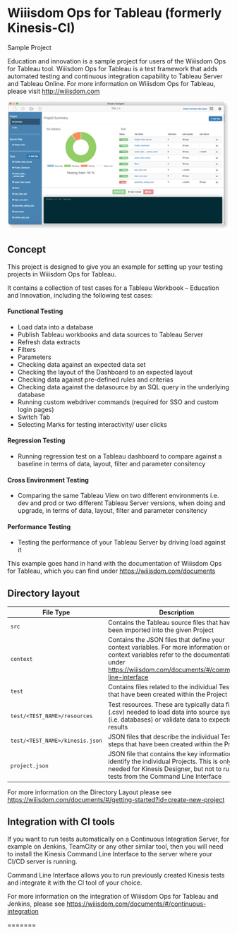 # Wiiisdom Ops for Tableau (formerly Kinesis-CI)
Sample Project

Education and innovation is a sample project for users of the Wiiisdom Ops for Tableau tool.
Wiiisdom Ops for Tableau is a test framework that adds automated testing and continuous integration capability to Tableau Server and Tableau Online.
For more information on Wiiisdom Ops for Tableau, please visit http://wiiisdom.com

![screenshot](/screenshot.png)

## Concept

This project is designed to give you an example for setting up your testing projects in Wiiisdom Ops for Tableau.

It contains a collection of test cases for a Tableau Workbook – Education and Innovation,
including the following test cases:

#### Functional Testing
-	Load data into a database
-	Publish Tableau workbooks and data sources to Tableau Server
-	Refresh data extracts
-	Filters
-	Parameters
-	Checking data against an expected data set
-	Checking the layout of the Dashboard to an expected layout
-	Checking data against pre-defined rules and criterias
-	Checking data against the datasource by an SQL query in the underlying database
-	Running custom webdriver commands (required for SSO and custom login pages)
-	Switch Tab
-   Selecting Marks for testing interactivity/ user clicks

#### Regression Testing
-   Running regression test on a Tableau dashboard to compare against a baseline in terms of data, layout, filter and parameter consitency

#### Cross Environment Testing
-   Comparing the same Tableau View on two different environments i.e. dev and prod or two different Tableau Server versions, when doing and upgrade, in terms of data, layout, filter and parameter consitency

#### Performance Testing
-   Testing the performance of your Tableau Server by driving load against it


This example goes hand in hand with the documentation of Wiiisdom Ops for Tableau, which you can find under https://wiiisdom.com/documents


## Directory layout

File Type    | Description
------------ | --------------
``src`` | Contains the Tableau source files that have been imported into the given Project
``context`` | Contains the JSON files that define your context variables. For more information on context variables refer to the documentation under  https://wiiisdom.com/documents/#/command-line-interface
``test`` | Contains files related to the individual Tests that have been created within the Project
``test/<TEST_NAME>/resources`` | Test resources. These are typically data files (.csv) needed to load data into source systems (i.e. databases) or validate data to expected results
``test/<TEST_NAME>/kinesis.json`` | JSON files that describe the individual Test steps that have been created within the Project
``project.json`` | JSON file that contains the key information to identify the individual Projects. This is only needed for Kinesis Designer, but not to run tests from the Command Line Interface

For more information on the Directory Layout please see https://wiiisdom.com/documents/#/getting-started?id=create-new-project

## Integration with CI tools

If you want to run tests automatically on a Continuous Integration Server, for example on Jenkins, TeamCity or any other similar tool, then you will need to install the Kinesis Command Line Interface to the server where your CI/CD server is running.

Command Line Interface allows you to run previously created Kinesis tests and integrate it with the CI tool of your choice.

For more information on the integration of Wiiisdom Ops for Tableau and Jenkins, please see https://wiiisdom.com/documents/#/continuous-integration


=======

